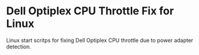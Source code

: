 # Dell Optiplex CPU Throttle Fix for Linux
Linux start scritps for fixing Dell Optiplex CPU throttle due to power adapter detection.
